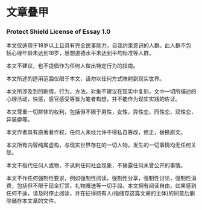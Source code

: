 # 文章叠甲
### Protect Shield License of Essay 1.0
本文仅适用于18岁以上且具有完全民事能力，自我约束意识的人群。此人群不包括心理年龄未达到18岁，思想道德水平未达到平均标准等人群。

本文不建议，也不提倡作为任何人做出特定行为的指南。

本文所述的适用范围仅限于本文，请勿以任何方式映射到现实世界。

本文所涉及到的剧情，行为，方法，对象不建议在现实中复刻，文中一切所描述的心理活动，快感，感官感受等皆为笔者构想，并不能作为现实实践的佐证。

本文尊重一切群体的权利，包括但不限于男性，女性，异性恋，同性恋，双性恋，异装癖等。

本文作者具有原著著作权，任何人未经允许不得私自篡改，修正，替换原文。

本文所有内容纯属虚构，与现实世界存在的一切人物，发生的一切事情均无任何关联。

本文不指代任何人或物，不讽刺任何社会现象，不揭露任何未曾公开的事情。

本文不作任何强制性要求，例如强制性阅读，强制性分享，强制性讨论，强制性消费，包括但不限于现金打赏，礼物赠送等一切手段。本文拥有阅读自由，如果感到任何不适，请及时停止阅读，并在征得持有人(指储存这篇文章的主体)的同意后删除储存本文章的文件。